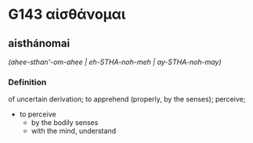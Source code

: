 # G143 αἰσθάνομαι

## aisthánomai

_(ahee-sthan'-om-ahee | eh-STHA-noh-meh | ay-STHA-noh-may)_

### Definition

of uncertain derivation; to apprehend (properly, by the senses); perceive; 

- to perceive
  - by the bodily senses
  - with the mind, understand
